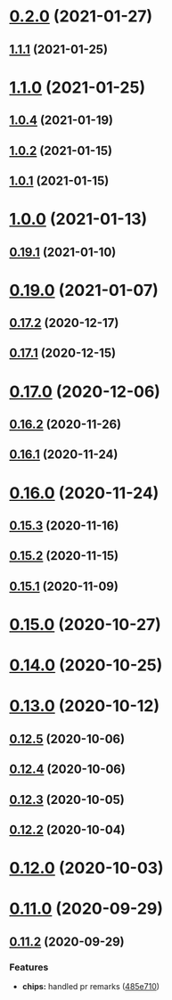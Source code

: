 # [0.2.0](https://github.com/material-components/material-components-web-components/compare/v1.1.1...v0.2.0) (2021-01-27)



## [1.1.1](https://github.com/material-components/material-components-web-components/compare/v1.1.0...v1.1.1) (2021-01-25)



# [1.1.0](https://github.com/material-components/material-components-web-components/compare/v1.0.4...v1.1.0) (2021-01-25)



## [1.0.4](https://github.com/material-components/material-components-web-components/compare/v1.0.3...v1.0.4) (2021-01-19)



## [1.0.2](https://github.com/material-components/material-components-web-components/compare/v1.0.1...v1.0.2) (2021-01-15)



## [1.0.1](https://github.com/material-components/material-components-web-components/compare/v1.0.0...v1.0.1) (2021-01-15)



# [1.0.0](https://github.com/material-components/material-components-web-components/compare/v0.19.1...v1.0.0) (2021-01-13)



## [0.19.1](https://github.com/material-components/material-components-web-components/compare/v0.19.0...v0.19.1) (2021-01-10)



# [0.19.0](https://github.com/material-components/material-components-web-components/compare/v0.17.2...v0.19.0) (2021-01-07)



## [0.17.2](https://github.com/material-components/material-components-web-components/compare/v0.17.1...v0.17.2) (2020-12-17)



## [0.17.1](https://github.com/material-components/material-components-web-components/compare/v0.17.0...v0.17.1) (2020-12-15)



# [0.17.0](https://github.com/material-components/material-components-web-components/compare/v0.16.2...v0.17.0) (2020-12-06)



## [0.16.2](https://github.com/material-components/material-components-web-components/compare/v0.16.1...v0.16.2) (2020-11-26)



## [0.16.1](https://github.com/material-components/material-components-web-components/compare/v0.16.0...v0.16.1) (2020-11-24)



# [0.16.0](https://github.com/material-components/material-components-web-components/compare/v0.15.3...v0.16.0) (2020-11-24)



## [0.15.3](https://github.com/material-components/material-components-web-components/compare/v0.15.2...v0.15.3) (2020-11-16)



## [0.15.2](https://github.com/material-components/material-components-web-components/compare/v0.15.1...v0.15.2) (2020-11-15)



## [0.15.1](https://github.com/material-components/material-components-web-components/compare/v0.15.0...v0.15.1) (2020-11-09)



# [0.15.0](https://github.com/material-components/material-components-web-components/compare/v0.14.0...v0.15.0) (2020-10-27)



# [0.14.0](https://github.com/material-components/material-components-web-components/compare/v0.13.0...v0.14.0) (2020-10-25)



# [0.13.0](https://github.com/material-components/material-components-web-components/compare/v0.12.5...v0.13.0) (2020-10-12)



## [0.12.5](https://github.com/material-components/material-components-web-components/compare/v0.12.4...v0.12.5) (2020-10-06)



## [0.12.4](https://github.com/material-components/material-components-web-components/compare/v0.12.3...v0.12.4) (2020-10-06)



## [0.12.3](https://github.com/material-components/material-components-web-components/compare/v0.12.2...v0.12.3) (2020-10-05)



## [0.12.2](https://github.com/material-components/material-components-web-components/compare/v0.12.1...v0.12.2) (2020-10-04)



# [0.12.0](https://github.com/material-components/material-components-web-components/compare/v0.11.0...v0.12.0) (2020-10-03)



# [0.11.0](https://github.com/material-components/material-components-web-components/compare/v0.11.2...v0.11.0) (2020-09-29)



## [0.11.2](https://github.com/material-components/material-components-web-components/compare/v0.10.0...v0.11.2) (2020-09-29)


### Features

* **chips:** handled pr remarks ([485e710](https://github.com/material-components/material-components-web-components/commit/485e7101c8669ea84aba62e97ac0f4ae2cfead64))




